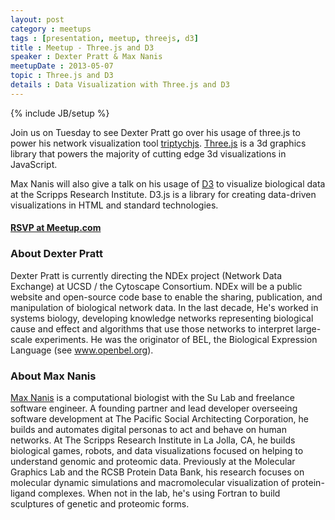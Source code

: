 ```yaml
---
layout: post
category : meetups
tags : [presentation, meetup, threejs, d3]
title : Meetup - Three.js and D3
speaker : Dexter Pratt & Max Nanis
meetupDate : 2013-05-07
topic : Three.js and D3
details : Data Visualization with Three.js and D3
---
```

{% include JB/setup %}

Join us on Tuesday to see Dexter Pratt go over his usage of three.js to power
his network visualization tool [triptychjs](http://www.triptychjs.com/). [Three.js](http://threejs.org/) is a 3d
graphics library that powers the majority of cutting edge 3d visualizations in JavaScript.

Max Nanis will also give a talk on his usage of [D3](http://d3js.org) to visualize biological
data at the Scripps Research Institute. D3.js is a library for creating data-driven visualizations in HTML and standard
technologies.

#### [RSVP at Meetup.com](http://www.meetup.com/sandiegojs/events/115025262/)

### About Dexter Pratt

Dexter Pratt is currently directing the NDEx project (Network Data Exchange) at UCSD / the Cytoscape Consortium.
NDEx will be a public website and open-source code base to enable the sharing, publication, and manipulation of biological network data.
In the last decade, He's worked in systems biology, developing knowledge networks representing biological cause and effect
and algorithms that use those networks to interpret large-scale experiments. He was the originator of BEL,
the Biological Expression Language (see www.openbel.org).

### About Max Nanis

[Max Nanis](http://maxnanis.com/) is a computational biologist with the Su Lab and freelance software engineer.
A founding partner and lead developer overseeing software development at The Pacific Social Architecting Corporation,
he builds and automates digital personas to act and behave on human networks. At The Scripps Research Institute
in La Jolla, CA, he builds biological games, robots, and data visualizations focused on helping to understand
genomic and proteomic data. Previously at the Molecular Graphics Lab and the RCSB Protein Data Bank, his
research focuses on molecular dynamic simulations and macromolecular visualization of protein-ligand complexes.
When not in the lab, he's using Fortran to build sculptures of genetic and proteomic forms.



